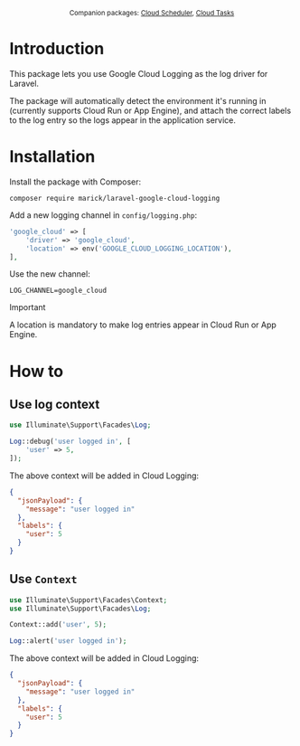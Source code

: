 <p align="center"><sub>Companion packages: <a href="https://github.com/stackkit/laravel-google-cloud-scheduler">Cloud Scheduler</a>, <a href="https://github.com/stackkit/laravel-google-cloud-tasks-queue">Cloud Tasks</a></sub></p>

# Introduction

This package lets you use Google Cloud Logging as the log driver for Laravel.

The package will automatically detect the environment it's running
in (currently supports Cloud Run or App Engine), and attach the correct labels to the log entry
so the logs appear in the application service.

# Installation

Install the package with Composer:

```console
composer require marick/laravel-google-cloud-logging
```

Add a new logging channel in `config/logging.php`:

```php
'google_cloud' => [
    'driver' => 'google_cloud',
    'location' => env('GOOGLE_CLOUD_LOGGING_LOCATION'),
],
```

Use the new channel:

```dotenv
LOG_CHANNEL=google_cloud
```

> [!IMPORTANT]
> A location is mandatory to make log entries appear in Cloud Run or App Engine.

# How to

## Use log context

```php
use Illuminate\Support\Facades\Log;

Log::debug('user logged in', [
    'user' => 5,
]);
```

The above context will be added in Cloud Logging:

```json
{
  "jsonPayload": {
    "message": "user logged in"
  },
  "labels": {
    "user": 5
  }
}
```

## Use `Context`

```php
use Illuminate\Support\Facades\Context;
use Illuminate\Support\Facades\Log;

Context::add('user', 5);

Log::alert('user logged in');
```

The above context will be added in Cloud Logging:

```json
{
  "jsonPayload": {
    "message": "user logged in"
  },
  "labels": {
    "user": 5
  }
}
```
